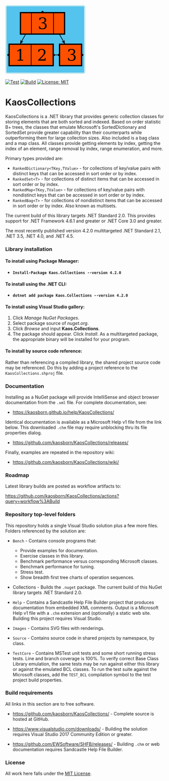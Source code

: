 ![logo](Images/KaosCollections-218.png)

[![Test](https://github.com/kaosborn/KaosCollections/workflows/Test/badge.svg)](https://github.com/kaosborn/KaosCollections/blob/master/.github/workflows/Test.yml)
[![Build](https://github.com/kaosborn/KaosCollections/workflows/Build/badge.svg)](https://github.com/kaosborn/KaosCollections/blob/master/.github/workflows/Build.yml)
[![License: MIT](https://img.shields.io/badge/License-MIT-yellow.svg)](https://github.com/kaosborn/KaosCollections/blob/master/LICENSE)

# KaosCollections

KaosCollections is a .NET library that provides generic collection classes
for storing elements that are both sorted and indexed.
Based on order statistic B+ trees,
the classes that emulate Microsoft's SortedDictionary and SortedSet
provide greater capability than their counterparts while outperforming them for large collection sizes.
Also included is a bag class and a map class.
All classes provide getting elements by index, getting the index of an element, range removal by index, range enumeration, and more.

Primary types provided are:

* `RankedDictionary<TKey,TValue>` - for collections of key/value pairs with distinct keys that can be accessed in sort order or by index.
* `RankedSet<T>` - for collections of distinct items that can be accessed in sort order or by index.
* `RankedMap<TKey,TValue>` - for collections of key/value pairs with nondistinct keys that can be accessed in sort order or by index.
* `RankedBag<T>` - for collections of nondistinct items that can be accessed in sort order or by index. Also known as multisets.

The current build of this library targets .NET Standard 2.0.
This provides support for .NET Framework 4.6.1 and greater or .NET Core 3.0 and greater.

The most recently published version 4.2.0 multitargeted .NET Standard 2.1, .NET 3.5, .NET 4.0, and .NET 4.5.

### Library installation

#### To install using Package Manager:

* **`Install-Package Kaos.Collections --version 4.2.0`**

#### To install using the .NET CLI:

* **`dotnet add package Kaos.Collections --version 4.2.0`**

#### To install using Visual Studio gallery:

1. Click *Manage NuGet Packages*.
2. Select package source of *nuget.org*.
3. Click *Browse* and input **Kaos.Collections**.
4. The package should appear. Click *Install*.
As a multitargeted package, the appropriate binary will be installed for your program.

#### To install by source code reference:

Rather than referencing a compiled library, the shared project source code may be referenced.
Do this by adding a project reference to the `KaosCollections.shproj` file.

### Documentation

Installing as a NuGet package will provide IntelliSense and object browser documentation from the `.xml` file.
For complete documentation, see:

* https://kaosborn.github.io/help/KaosCollections/

Identical documentation is available as a Microsoft Help v1 file from the link below.
This downloaded `.chm` file may require unblocking thru its file properties dialog.

* https://github.com/kaosborn/KaosCollections/releases/

Finally, examples are repeated in the repository wiki:

* https://github.com/kaosborn/KaosCollections/wiki/

### Roadmap

Latest library builds are posted as workflow artifacts to:

https://github.com/kaosborn/KaosCollections/actions?query=workflow%3ABuild

### Repository top-level folders

This repository holds a single Visual Studio solution plus a few more files.
Folders referenced by the solution are:

* `Bench` - Contains console programs that:

  * Provide examples for documentation.
  * Exercise classes in this library.
  * Benchmark performance versus corresponding Microsoft classes.
  * Benchmark performance for tuning.
  * Stress test.
  * Show breadth first tree charts of operation sequences.

* Collections - Builds the `.nuget` package.
The current build of this NuGet library targets .NET Standard 2.0.

* `Help` - Contains a Sandcastle Help File Builder project that produces documentation from embedded XML comments.
Output is a Microsoft Help v1 file with a `.chm` extension and (optionally) a static web site.
Building this project requires Visual Studio.

* `Images` - Contains SVG files with renderings.

* `Source` - Contains source code in shared projects by namespace, by class.

* `TestCore` - Contains MSTest unit tests and some short running stress tests.
Line and branch coverage is 100%.
To verify correct Base Class Library emulation,
the same tests may be run against either this library or against the emulated BCL classes.
To run the test suite against the Microsoft classes,
add the `TEST_BCL` compilation symbol to the test project build properties.

### Build requirements

All links in this section are to free software.

* https://github.com/kaosborn/KaosCollections/ - Complete source is hosted at GitHub.

* https://www.visualstudio.com/downloads/ - Building the solution requires Visual Studio 2017 Community Edition or greater.

* https://github.com/EWSoftware/SHFB/releases/ - Building `.chm` or web documentation requires Sandcastle Help File Builder.

### License

All work here falls under the [MIT License](/LICENSE).

